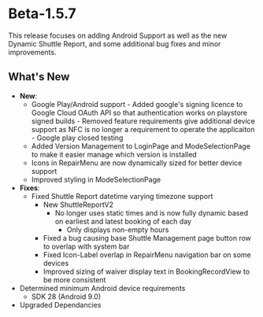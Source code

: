 # Beta-1.5.7

This release focuses on adding Android Support as well as the new Dynamic Shuttle Report, and some additional bug fixes and minor improvements.

## What's New

- **New**:
  - Google Play/Android support
        - Added google's signing licence to Google Cloud OAuth API so that authentication works on playstore signed builds
        - Removed feature requirements give additional device support as NFC is no longer a requirement to operate the applicaiton
        - Google play closed testing
  - Added Version Management to LoginPage and ModeSelectionPage to make it easier manage which version is installed
  - Icons in RepairMenu are now dynamically sized for better device support
  - Improved styling in ModeSelectionPage
- **Fixes**:
  - Fixed Shuttle Report datetime varying timezone support
    - New ShuttleReportV2
      - No longer uses static times and is now fully dynamic based on earliest and latest booking of each day
        - Only displays non-empty hours
    - Fixed a bug causing base Shuttle Management page button row to overlap with system bar
    - Fixed Icon-Label overlap in RepairMenu navigation bar on some devices
    - Improved sizing of waiver display text in BookingRecordView to be more consistent
- Determined minimum Android device requirements
  - SDK 28 (Android 9.0)
- Upgraded Dependancies
